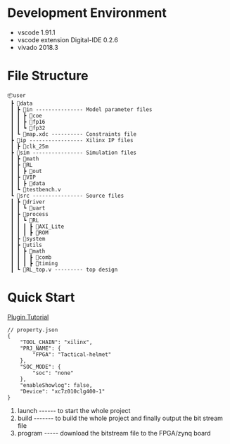 # Development Environment

- vscode 1.91.1
- vscode extension Digital-IDE 0.2.6
- vivado 2018.3

# File Structure

```
📦user
 ┣ 📂data
 ┃ ┣ 📂in --------------- Model parameter files
 ┃ ┃ ┣ 📂coe
 ┃ ┃ ┣ 📂fp16
 ┃ ┃ ┗ 📂fp32
 ┃ ┗ 📜map.xdc ---------- Constraints file
 ┣ 📂ip ----------------- Xilinx IP files
 ┃ ┣ 📂clk_25m 
 ┣ 📂sim ---------------- Simulation files
 ┃ ┣ 📂math
 ┃ ┣ 📂RL
 ┃ ┃ ┣ 📂out
 ┃ ┣ 📂VIP
 ┃ ┃ ┣ 📂data
 ┃ ┗ 📜testbench.v
 ┗ 📂src ---------------- Source files
 ┃ ┣ 📂driver
 ┃ ┃ ┗ 📂uart
 ┃ ┣ 📂process
 ┃ ┃ ┗ 📂RL
 ┃ ┃ ┃ ┣ 📂AXI_Lite
 ┃ ┃ ┃ ┣ 📂ROM
 ┃ ┣ 📂system
 ┃ ┣ 📂utils 
 ┃ ┃ ┣ 📂math
 ┃ ┃ ┃ ┣ 📂comb
 ┃ ┃ ┃ ┣ 📂timing
 ┃ ┗ 📜RL_top.v --------- top design
```

# Quick Start
[Plugin Tutorial](https://sterben.nitcloud.cn/)
```
// property.json
{
	"TOOL_CHAIN": "xilinx",
	"PRJ_NAME": {
		"FPGA": "Tactical-helmet"
	},
	"SOC_MODE": {
		"soc": "none"
	},
	"enableShowlog": false,
	"Device": "xc7z010clg400-1"
}
```

1. launch ------ to start the whole project
2. build ------- to build the whole project and finally output the bit stream file
3. program ----- download the bitstream file to the FPGA/zynq board